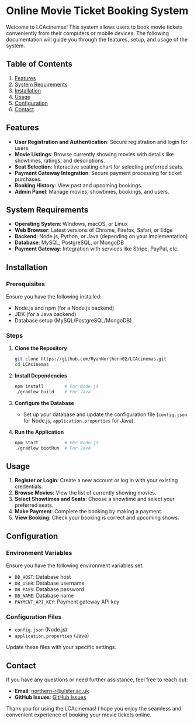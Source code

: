 # Online Movie Ticket Booking System

Welcome to LCAcinemas! This system allows users to book movie tickets conveniently from their computers or mobile devices. The following documentation will guide you through the features, setup, and usage of the system.

## Table of Contents

1. [Features](#features)
2. [System Requirements](#system-requirements)
3. [Installation](#installation)
4. [Usage](#usage)
5. [Configuration](#configuration)
6. [Contact](#contact)

## Features

- **User Registration and Authentication**: Secure registration and login for users.
- **Movie Listings**: Browse currently showing movies with details like showtimes, ratings, and descriptions.
- **Seat Selection**: Interactive seating chart for selecting preferred seats.
- **Payment Gateway Integration**: Secure payment processing for ticket purchases.
- **Booking History**: View past and upcoming bookings.
- **Admin Panel**: Manage movies, showtimes, bookings, and users.

## System Requirements

- **Operating System**: Windows, macOS, or Linux
- **Web Browser**: Latest versions of Chrome, Firefox, Safari, or Edge
- **Backend**: Node.js, Python, or Java (depending on your implementation)
- **Database**: MySQL, PostgreSQL, or MongoDB
- **Payment Gateway**: Integration with services like Stripe, PayPal, etc.

## Installation

### Prerequisites

Ensure you have the following installed:

- Node.js and npm (for a Node.js backend)
- JDK (for a Java backend)
- Database setup (MySQL/PostgreSQL/MongoDB)

### Steps

1. **Clone the Repository**
    ```bash
    git clone https://github.com/RyanNorthern02/LCAcinemas.git
    cd LCAcinemas
    ```

2. **Install Dependencies**
    ```bash
    npm install        # For Node.js
    ./gradlew build    # For Java
    ```

3. **Configure the Database**
    - Set up your database and update the configuration file (`config.json` for Node.js, `application.properties` for Java).

4. **Run the Application**
    ```bash
    npm start          # For Node.js
    ./gradlew bootRun  # For Java
    ```

## Usage

1. **Register or Login**: Create a new account or log in with your existing credentials.
2. **Browse Movies**: View the list of currently showing movies.
3. **Select Showtimes and Seats**: Choose a showtime and select your preferred seats.
4. **Make Payment**: Complete the booking by making a payment.
5. **View Booking**: Check your booking is correct and upcoming shows.

## Configuration

### Environment Variables

Ensure you have the following environment variables set:

- `DB_HOST`: Database host
- `DB_USER`: Database username
- `DB_PASS`: Database password
- `DB_NAME`: Database name
- `PAYMENT_API_KEY`: Payment gateway API key

### Configuration Files

- `config.json` (Node.js)
- `application.properties` (Java)

Update these files with your specific settings.

## Contact

If you have any questions or need further assistance, feel free to reach out:

- **Email**: northern-r@ulster.ac.uk
- **GitHub Issues**: [GitHub Issues](https://github.com/RyanNorthern02/LCAcinemas/issues)

Thank you for using the LCAcinemas! I hope you enjoy the seamless and convenient experience of booking your movie tickets online.
